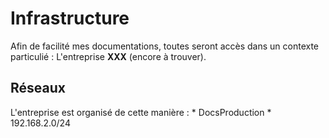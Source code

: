 # Infrastructure

Afin de facilité mes documentations, toutes seront accès dans un contexte particulié : L'entreprise **XXX** (encore à trouver).

## Réseaux

L'entreprise est organisé de cette manière :
    *   DocsProduction
        *   192.168.2.0/24
